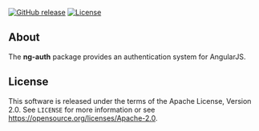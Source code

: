 [![GitHub release](https://img.shields.io/github/release/sismics/docker-ng-auth.svg?style=flat-square)](https://github.com/sismics/docker-backupninja/releases/latest)
[![License](https://img.shields.io/badge/License-Apache%202.0-blue.svg)](https://opensource.org/licenses/Apache-2.0)

## About

The **ng-auth** package provides an authentication system for AngularJS.

## License

This software is released under the terms of the Apache License, Version 2.0. See `LICENSE` for more
information or see <https://opensource.org/licenses/Apache-2.0>.
